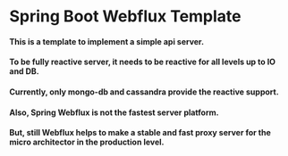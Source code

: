 # Spring Boot Webflux Template
#### This is a template to implement a simple api server.
#### To be fully reactive server, it needs to be reactive for all levels up to IO and DB. 
#### Currently, only mongo-db and cassandra provide the reactive support.
#### Also, Spring Webflux is not the fastest server platform.
#### But, still Webflux helps to make a stable and fast proxy server for the micro architector in the production level.

